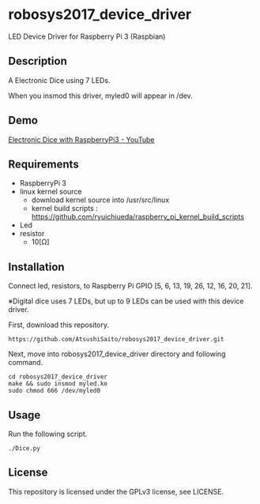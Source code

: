 # robosys2017_device_driver
LED Device Driver for Raspberry Pi 3 (Raspbian)

## Description
A Electronic Dice using 7 LEDs.

When you insmod this driver, myled0 will appear in /dev.

## Demo
[Electronic Dice with RaspberryPi3 - YouTube](https://www.youtube.com/watch?v=V4qKCxzMV2Y
)
## Requirements

* RaspberryPi 3
* linux kernel source
	* download kernel source into /usr/src/linux
	* kernel build scripts : https://github.com/ryuichiueda/raspberry_pi_kernel_build_scripts
* Led
* resistor
	* 10[Ω]

## Installation
Connect led, resistors, to Raspberry Pi GPIO [5, 6, 13, 19, 26, 12, 16, 20, 21].


※Digital dice uses 7 LEDs, but up to 9 LEDs can be used with this device driver.


First, download this repository.

```
https://github.com/AtsushiSaito/robosys2017_device_driver.git
```

Next, move into robosys2017_device_driver directory and following command.

```
cd robosys2017_device_driver
make && sudo insmod myled.ko
sudo chmod 666 /dev/myled0

```

## Usage
Run the following script.

```
./Dice.py
```

## License
This repository is licensed under the GPLv3 license, see LICENSE.